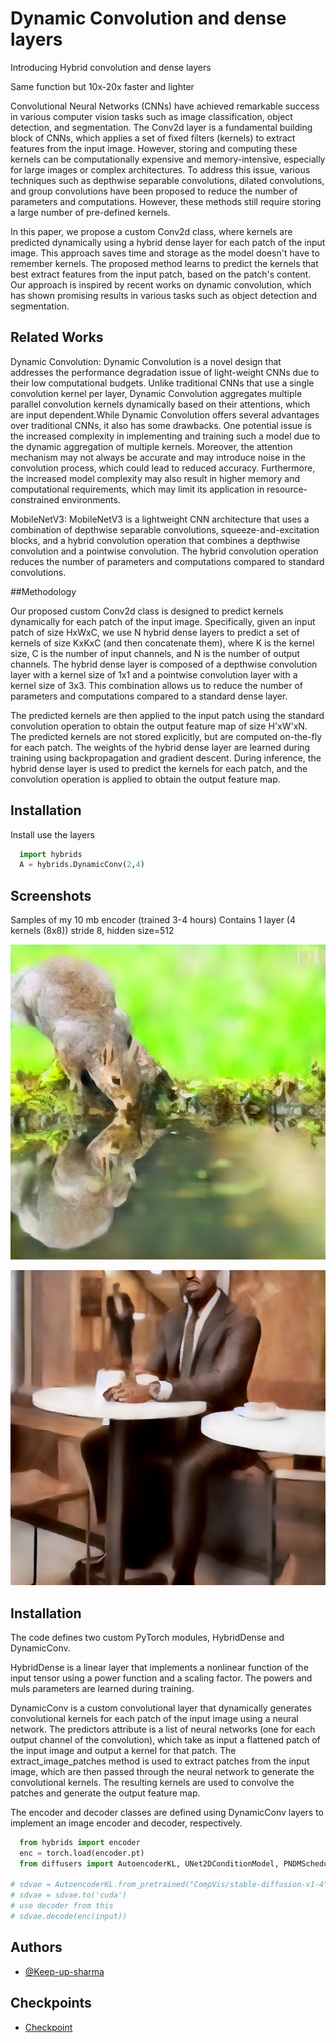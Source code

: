 
# Dynamic Convolution and dense layers


Introducing Hybrid convolution and dense layers

Same function but 10x-20x faster and lighter

Convolutional Neural Networks (CNNs) have achieved remarkable success in various computer vision tasks such as image classification, object detection, and segmentation. The Conv2d layer is a fundamental building block of CNNs, which applies a set of fixed filters (kernels) to extract features from the input image. However, storing and computing these kernels can be computationally expensive and memory-intensive, especially for large images or complex architectures. To address this issue, various techniques such as depthwise separable convolutions, dilated convolutions, and group convolutions have been proposed to reduce the number of parameters and computations. However, these methods still require storing a large number of pre-defined kernels.

In this paper, we propose a custom Conv2d class, where kernels are predicted dynamically using a hybrid dense layer for each patch of the input image. This approach saves time and storage as the model doesn't have to remember kernels. The proposed method learns to predict the kernels that best extract features from the input patch, based on the patch's content. Our approach is inspired by recent works on dynamic convolution, which has shown promising results in various tasks such as object detection and segmentation.

## Related Works

Dynamic Convolution: Dynamic Convolution is a novel design that addresses the performance degradation issue of light-weight CNNs due to their low computational budgets. Unlike traditional CNNs that use a single convolution kernel per layer, Dynamic Convolution aggregates multiple parallel convolution kernels dynamically based on their attentions, which are input dependent.While Dynamic Convolution offers several advantages over traditional CNNs, it also has some drawbacks. One potential issue is the increased complexity in implementing and training such a model due to the dynamic aggregation of multiple kernels. Moreover, the attention mechanism may not always be accurate and may introduce noise in the convolution process, which could lead to reduced accuracy. Furthermore, the increased model complexity may also result in higher memory and computational requirements, which may limit its application in resource-constrained environments.

MobileNetV3: MobileNetV3 is a lightweight CNN architecture that uses a combination of depthwise separable convolutions, squeeze-and-excitation blocks, and a hybrid convolution operation that combines a depthwise convolution and a pointwise convolution. The hybrid convolution operation reduces the number of parameters and computations compared to standard convolutions.


##Methodology

Our proposed custom Conv2d class is designed to predict kernels dynamically for each patch of the input image. Specifically, given an input patch of size HxWxC, we use N hybrid dense layers to predict a set of kernels of size KxKxC (and then concatenate them), where K is the kernel size, C is the number of input channels, and N is the number of output channels. The hybrid dense layer is composed of a depthwise convolution layer with a kernel size of 1x1 and a pointwise convolution layer with a kernel size of 3x3. This combination allows us to reduce the number of parameters and computations compared to a standard dense layer.

The predicted kernels are then applied to the input patch using the standard convolution operation to obtain the output feature map of size H'xW'xN. The predicted kernels are not stored explicitly, but are computed on-the-fly for each patch. The weights of the hybrid dense layer are learned during training using backpropagation and gradient descent. During inference, the hybrid dense layer is used to predict the kernels for each patch, and the convolution operation is applied to obtain the output feature map.



## Installation

Install use the layers

```python
  import hybrids
  A = hybrids.DynamicConv(2,4)
```
    
## Screenshots
Samples of my 10 mb encoder (trained 3-4 hours)
Contains 1 layer (4 kernels (8x8)) stride 8, hidden size=512

![App Screenshot](https://github.com/Keep-up-sharma/Dynamic-Layers/blob/main/light%20(1).png?raw=true)


![App Screenshot](https://github.com/Keep-up-sharma/Dynamic-Layers/blob/main/light.png?raw=true)

## Installation

The code defines two custom PyTorch modules, HybridDense and DynamicConv.

HybridDense is a linear layer that implements a nonlinear function of the input tensor using a power function and a scaling factor. The powers and muls parameters are learned during training.

DynamicConv is a custom convolutional layer that dynamically generates convolutional kernels for each patch of the input image using a neural network. The predictors attribute is a list of neural networks (one for each output channel of the convolution), which take as input a flattened patch of the input image and output a kernel for that patch. The extract_image_patches method is used to extract patches from the input image, which are then passed through the neural network to generate the convolutional kernels. The resulting kernels are used to convolve the patches and generate the output feature map.

The encoder and decoder classes are defined using DynamicConv layers to implement an image encoder and decoder, respectively.

```python
  from hybrids import encoder
  enc = torch.load(encoder.pt)
  from diffusers import AutoencoderKL, UNet2DConditionModel, PNDMScheduler
 
# sdvae = AutoencoderKL.from_pretrained("CompVis/stable-diffusion-v1-4", subfolder="vae")
# sdvae = sdvae.to('cuda')
# use decoder from this
# sdvae.decode(enc(input))
```

## Authors

- [@Keep-up-sharma](https://www.github.com/Keep-up-sharma)

## Checkpoints

- [Checkpoint](https://github.com/Keep-up-sharma/Dynamic-Layers/blob/main/encoder%20(1).pt?raw=true)
